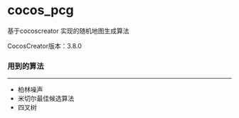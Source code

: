 # cocos_pcg
基于cocoscreator 实现的随机地图生成算法

CocosCreator版本：3.8.0



### 用到的算法

---

- 柏林噪声
- 米切尔最佳候选算法
- 四叉树